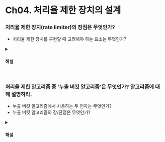 # Ch04. 처리율 제한 장치의 설계

### 처리율 제한 장치(rate limiter)의 장점은 무엇인가?

* 처리율 제한 장치를 구현할 때 고려해야 하는 요소는 무엇인가?

<details>
<summary><h4>해설</h4></summary>

> 처리율 제한 장치(rate limiter)의 장점은 무엇인가?
* DoS(Denial of Service) 공격에 의한 자원 고갈을 방지할 수 있다.
* 비용을 절감한다.
* 서버 과부하를 막는다.

> 처리율 제한 장치를 구현할 때 고려해야 하는 요소는 무엇인가?
* 설정된 처리율을 초과하는 요청은 정확하게 제한한다.
* 처리율 제한 장치 때문에 응답시간이 낮아지지 않도록 주의한다.
* 가능한 적은 메모리를 쓴다.
* 높은 결함 감내성(fault tolerance)를 가져야 한다.
* 등등...
</details>


<br>

### 처리율 제한 알고리즘 중 '누출 버킷 알고리즘'은 무엇인가? 알고리즘에 대해 설명하라.

* 누출 버킷 알고리즘에서 사용하는 두 인자는 무엇인가?
* 누출 버킷 알고리즘의 장/단점은 무엇인가?

<details>
<summary><h4>해설</h4></summary>

> 처리율 제한 알고리즘 중 '누출 버킷 알고리즘'은 무엇인가? 알고리즘에 대해 설명하라.
* 토큰 버킷 알고리즘과 비슷하지만 `요청 처리율` 이 고정되어 있다. FIFO로 구현한다.
1. 요청이 도착하면 큐가 가득 차 있는지 본다. 빈자리가 있는 경우에는 큐에 요청을 추가한다.
2. 큐가 가득 차 있는 경우에는 새 요청은 버린다.
3. 지정된 시간마다 큐에서 요청을 꺼내어 처리한다.

> 누출 버킷 알고리즘에서 사용하는 두 인자는 무엇인가?
* 버킷 크기: 큐 사이즈와 같은 값이다. 큐에는 처리될 항목들이 보관된다.
* 처리율(overflow rate): 지정된 시간당 몇 개의 항목을 처리할지 지정하는 값이다.

> 누출 버킷 알고리즘의 장/단점은 무엇인가?

장점
* 큐의 크기가 제한되어 있어 메모리 사용량 측면에서 효율적이다.
* 고정된 처리율을 갖고 있어 안정적 출력이 필요한 경우에 적합하다.

단점
* 단시간에 많은 트래픽이 몰리는 경우 최신 요청들이 버려질 수 있다.
* 두 개 인자를 올바르게 튜닝하기 까다로울 수 있다.
</details>
